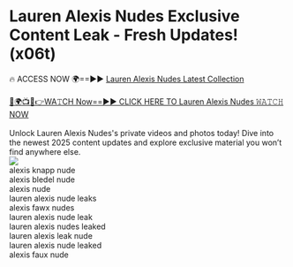 # Lauren Alexis Nudes Exclusive Content Leak - Fresh Updates! (x06t)

🔥 ACCESS NOW 🌍==►► <a href="https://tinyurl.com/2mz8nhtm" rel="nofollow">Lauren Alexis Nudes Latest Collection</a>
<br><br>
[🔴🌍📺📱👉WA𝚃CH Now==►► CLICK HERE TO Lauren Alexis Nudes 𝚆𝙰𝚃𝙲𝙷 NOW](https://tinyurl.com/2mz8nhtm)
<br><br>
Unlock Lauren Alexis Nudes's private videos and photos today! Dive into the newest 2025 content updates and explore exclusive material you won’t find anywhere else.
<br>
<a href="https://tinyurl.com/2mz8nhtm" rel="nofollow" data-target="animated-image.originalLink"><img src="https://camo.githubusercontent.com/8a4f000d20f83aca3bf7ec5f350d767afa0574a8a352519fd8cfa583a6f93a33/68747470733a2f2f692e696d6775722e636f6d2f644a486b345a712e676966" data-canonical-src="https://i.imgur.com/dJHk4Zq.gif" style="max-width: 100%; display: inline-block;" data-target="animated-image.originalImage"></a>
<br>
alexis knapp nude<br>
alexis bledel nude<br>
alexis nude<br>
lauren alexis nude leaks<br>
alexis fawx nudes<br>
lauren alexis nude leak<br>
lauren alexis nudes leaked<br>
lauren alexis leak nude<br>
lauren alexis nude leaked<br>
alexis faux nude
